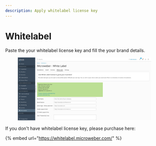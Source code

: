 ```yaml
---
description: Apply whitelabel license key
---
```


# Whitelabel

Paste the your whitelabel license key and fill the your brand details.

<figure><img src="../../../.gitbook/assets/Screen Shot 2023-01-04 at 13.35.33.png" alt=""><figcaption></figcaption></figure>

If you don't have whitelabel license key, please purchase here:

{% embed url="https://whitelabel.microweber.com/" %}

